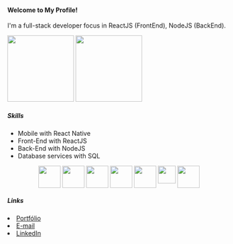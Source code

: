 <h4>Welcome to My Profile!</h4>
<p>I'm a full-stack developer focus in ReactJS (FrontEnd), NodeJS (BackEnd).</p>
<div>
    <img height="150em" src="https://github-readme-stats-ten-gilt.vercel.app/api?username=vinicius-santosrc&show_icons=true&theme=dracula&count_private=true">
    <img height="150em" src="https://github-readme-stats-ten-gilt.vercel.app/api/top-langs/?username=vinicius-santosrc&layout=compact&theme=dracula">
</div>
<div class='list-items'>
  <h5>Skills</h5>
  <ul>
    <li>Mobile with React Native</li>
    <li>Front-End with ReactJS</li>
    <li>Back-End with NodeJS</li>
    <li>Database services with SQL</li>
  </ul>
</div>
<div class='icons'>
  <div class='icons-itens' style='display: flex; gap: 4px; justify-content: center;'>
    <!-- ANGULAR -->
    <img height="50em" src="https://repository-images.githubusercontent.com/24195339/d4194dc2-d880-43f7-960c-ea30e05c6531"></img>
    <!-- REACT --> 
    <img  height="50em" src="https://upload.wikimedia.org/wikipedia/commons/thumb/a/a7/React-icon.svg/2300px-React-icon.svg.png"></img>
    <!-- TYPESCRIPT --> 
    <img height="50em" src="https://upload.wikimedia.org/wikipedia/commons/thumb/4/4c/Typescript_logo_2020.svg/1200px-Typescript_logo_2020.svg.png"></img>
    <!-- NODE -->
    <img height="50em" src="https://nfe.io/docs/app/uploads/2020/08/nodejs.svg"></img>
    <!-- SCSS --> 
    <img  height="50em" src="https://upload.wikimedia.org/wikipedia/commons/thumb/9/96/Sass_Logo_Color.svg/1200px-Sass_Logo_Color.svg.png"></img>
    <!-- TAILWINDCSS -->
    <img height="40em" src="https://mwop.net/images/tailwindcss.svg"></img>
    <!-- MYSQL -->
    <img height="50em" src="https://upload.wikimedia.org/wikipedia/fr/thumb/6/62/MySQL.svg/800px-MySQL.svg.png"></img>
  </div>
</div>
<div class='list-items'>
<h5>Links</h5>
  <li><a href="https://portfolio-viniciiuss-projects.vercel.app/" target="_blank">Portfólio</a></li>
  <li><a href="mailto:viniciusssantos.pa@gmail.com" target="_blank">E-mail</a></li>
  <li><a href="https://www.linkedin.com/in/vinicius-santos-339428286/" target="_blank">LinkedIn</a></li>
  <br>
</div>

